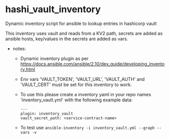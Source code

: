 # hashi_vault_inventory

Dynamic inventory script for ansible to lookup entries in hashicorp vault

This inventory uses vault and reads from a KV2 path, secrets are added as ansible hosts, key/values in the secrets are added as vars.
    
- notes:

    - Dynamic inventory plugin as per https://docs.ansible.com/ansible/2.10/dev_guide/developing_inventory.html
    
    - Env vars 'VAULT_TOKEN', 'VAULT_URL', 'VAULT_AUTH' and 'VAULT_CERT' must be set for this inventory to work.
    
    - To use this please create a inventory yaml in your repo names 'inventory_vault.yml' with the following example data:
        
        ```
        ---
        plugin: inventory_vault
        vault_secret_path: <service-contract-name>
        ```

    - To test use `ansible-inventory -i inventory_vault.yml --graph --vars -v`